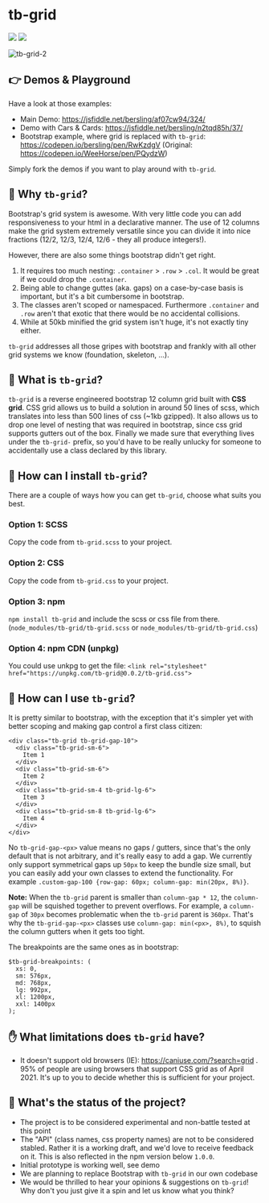 # tb-grid

[![][license img]][license]
[![][npm version]][npmversion]

![tb-grid-2](https://user-images.githubusercontent.com/10352805/116756778-fc0d6d80-aa0c-11eb-840a-0bbb3a92ca9c.gif)

## 👉 Demos & Playground

Have a look at those examples:

- Main Demo: https://jsfiddle.net/bersling/af07cw94/324/
- Demo with Cars & Cards: https://jsfiddle.net/bersling/n2tqd85h/37/
- Bootstrap example, where grid is replaced with `tb-grid`: https://codepen.io/bersling/pen/RwKzdgV (Original: https://codepen.io/WeeHorse/pen/PQydzW)

Simply fork the demos if you want to play around with `tb-grid`.

## 🤔 Why `tb-grid`?

Bootstrap's grid system is awesome. With very little code you can add responsiveness to your html in a declarative manner. The use of 12 columns make the grid system extremely versatile since you can divide it into nice fractions (12/2, 12/3, 12/4, 12/6 - they all produce integers!).

However, there are also some things bootstrap didn't get right.

1. It requires too much nesting: `.container` > `.row` > `.col`. It would be great if we could drop the `.container`.
2. Being able to change guttes (aka. gaps) on a case-by-case basis is important, but it's a bit cumbersome in bootstrap.
3. The classes aren't scoped or namespaced. Furthermore `.container` and `.row` aren't that exotic that there would be no accidental collisions.
4. While at 50kb minified the grid system isn't huge, it's not exactly tiny either.

`tb-grid` addresses all those gripes with bootstrap and frankly with all other grid systems we know (foundation, skeleton, ...).

## 🤯 What is `tb-grid`?

`tb-grid` is a reverse engineered bootstrap 12 column grid built with **CSS grid**. CSS grid allows us to build a solution in around 50 lines of scss, which translates into less than 500 lines of css (~1kb gzipped). It also allows us to drop one level of nesting that was required in bootstrap, since css grid supports gutters out of the box. Finally we made sure that everything lives under the `tb-grid-` prefix, so you'd have to be really unlucky for someone to accidentally use a class declared by this library.

## 🚀 How can I install `tb-grid`?

There are a couple of ways how you can get `tb-grid`, choose what suits you best.

### Option 1: SCSS
Copy the code from `tb-grid.scss` to your project.

### Option 2: CSS
Copy the code from `tb-grid.css` to your project.

### Option 3: npm
`npm install tb-grid` and include the scss or css file from there. (`node_modules/tb-grid/tb-grid.scss` or `node_modules/tb-grid/tb-grid.css`)

### Option 4: npm CDN (unpkg)
You could use unkpg to get the file: `<link rel="stylesheet" href="https://unpkg.com/tb-grid@0.0.2/tb-grid.css">`

## 🎨 How can I use `tb-grid`?

It is pretty similar to bootstrap, with the exception that it's simpler yet with better scoping and making gap control a first class citizen:

```
<div class="tb-grid tb-grid-gap-10">
  <div class="tb-grid-sm-6">
    Item 1
  </div>
  <div class="tb-grid-sm-6">
    Item 2
  </div>
  <div class="tb-grid-sm-4 tb-grid-lg-6">
    Item 3
  </div>
  <div class="tb-grid-sm-8 tb-grid-lg-6">
    Item 4
  </div>
</div>
```

No `tb-grid-gap-<px>` value means no gaps / gutters, since that's the only default that is not arbitrary, and it's really easy to add a gap. We currently only support symmetrical gaps up `50px` to keep the bundle size small, but you can easily add your own classes to extend the functionality. For example `.custom-gap-100 {row-gap: 60px; column-gap: min(20px, 8%)}`.

**Note:** When the `tb-grid` parent is smaller than `column-gap * 12`, the `column-gap` will be squished together to prevent overflows. For example, a `column-gap` of `30px` becomes problematic when the `tb-grid` parent is `360px`. That's why the `tb-grid-gap-<px>` classes use `column-gap: min(<px>, 8%)`, to squish the column gutters when it gets too tight.

The breakpoints are the same ones as in bootstrap:
```
$tb-grid-breakpoints: (
  xs: 0,
  sm: 576px,
  md: 768px,
  lg: 992px,
  xl: 1200px,
  xxl: 1400px
);
```

## ✋ What limitations does `tb-grid` have?

- It doesn't support old browsers (IE): https://caniuse.com/?search=grid . 95% of people are using browsers that support CSS grid as of April 2021. It's up to you to decide whether this is sufficient for your project.

## 💯 What's the status of the project?

- The project is to be considered experimental and non-battle tested at this point
- The "API" (class names, css property names) are not to be considered stabled. Rather it is a working draft, and we'd love to receive feedback on it. This is also reflected in the npm version below `1.0.0`.
- Initial prototype is working well, see demo
- We are planning to replace Bootstrap with `tb-grid` in our own codebase
- We would be thrilled to hear your opinions & suggestions on `tb-grid`! Why don't you just give it a spin and let us know what you think?

[license]:LICENSE
[license img]:https://img.shields.io/badge/license-MIT-blue.svg
[npmversion]:NPMVERSION
[npm version]:https://img.shields.io/npm/v/tb-grid?color=%238B00F7
